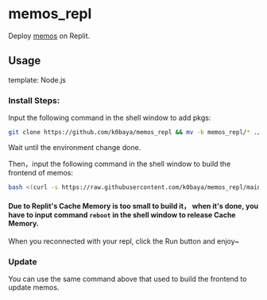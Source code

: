 # memos_repl
Deploy [memos](https://github.com/usememos/memos) on Replit.
## Usage
template: Node.js
### Install Steps: 
Input the following command in the shell window to add pkgs:
```bash
git clone https://github.com/k0baya/memos_repl && mv -b memos_repl/* ./ && mv -b memos_repl/.[^.]* ./ && rm -rf *~ && rm -rf memos_repl
```
Wait until the environment change done.

Then，input the following command in the shell window to build the frontend of memos:
```bash
bash <(curl -s https://raw.githubusercontent.com/k0baya/memos_repl/main/install.sh)
```
#### Due to Replit's Cache Memory is too small to build it， when it's done, **you have to input command `reboot` in the shell window to release Cache Memory**.

When you reconnected with your repl, click the Run button and enjoy~

### Update
You can use the same command above that used to build the frontend to update memos.
